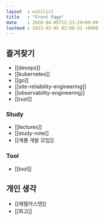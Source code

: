 ```yaml
---
layout  : wikilist
title   : "Front Page"
date    : 2020-04-05T12:31:29+09:00
lastmod : 2023-03-05 02:06:31 +0900
---
```


## 즐겨찾기
- [[devops]]
- [[kubernetes]]
- [[go]]
- [[site-reliability-engineering]]
- [[observability-engineering]]
- [[rust]]

### Study
- [[lectures]]
- [[study-note]]
- [[계룡 개발 모임]]

### Tool
- [[tool]]

## 개인 생각
- [[제텔카스텐]]
- [[회고]]
